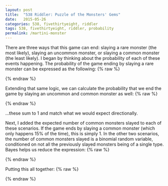 ```yaml
---
layout: post
title:  "538 Riddler: Puzzle of the Monsters' Gems"
date:   2015-05-26
categories: 538, fivethirtyeight, riddler
tags: 538, fivethirtyeight, riddler, probability
permalink: /martini-monster
---
```


There are three ways that this game can end: slaying a rare monster (the most likely), slaying an uncommon monster, or slaying a common monster (the least likely).  I began by thinking about the probability of each of these events happening.  The probability of the game ending by slaying a rare monster can be expressed as the following:
{% raw %}
<div class="equation" data-expr="\sum_{i=3}^{\infty} \left( 1 - P \left( R \right) \right)^{i-1} * P \left( R \right) * P \left( S_{U}^{i-1} \geq1 \wedge S_{C}^{i-1} \geq 1 | \left\{ M_{1},...,M_{i-1} \right\} \in \left\{ U,C \right\} \right)"></div>
<div class="equation" data-expr="= \sum_{i=3}^{\infty}\left ( \frac{5}{6} \right )^{i-1}*\left ( \frac{1}{6} \right )*\left (1 - \left ( \frac{3}{5} \right )^{i-1} - \left ( \frac{2}{5} \right )^{i-1} \right ) = \frac{7}{12}"></div>
{% endraw %}

Extending that same logic, we can calculate the probability that we end the game by slaying an uncommon and common monster as well:
{% raw %}
<div class="equation" data-expr="P \left( End \ in \ R \right) = \frac{7}{12} \qquad P \left( End \ in \ U \right) = \frac{4}{15} \qquad P \left( End \ in \ C \right) = \frac{3}{20}"></div>
{% endraw %}

...these sum to 1 and match what we would expect directionally.

Next, I added the expected number of common monsters slayed to each of these scenarios.  If the game ends by slaying a common monster (which only happens 15% of the time), this is simply 1.  In the other two scenarios, the number of common monsters slayed is a binomial random variable, conditioned on not all the previously slayed monsters being of a single type.  Bayes helps us reduce the expression:
{% raw %}
<div class="equation" data-expr="P \left( S_{U}^{i-1} \geq 1 \wedge S_{C}^{i-1} \geq 1 \right) * E \left[ S_{C}^{i-1} | S_{U}^{i-1} \geq 1 \wedge S_{C}^{i-1} \geq1 \right]"></div>
<div class="equation" data-expr="= E \left[ S_{C}^{i-1} \right] - P \left( S_{U}^{i-1} = 0 \right) * E \left[ S_{C}^{i-1} | S_{U}^{i-1} = 0 \right] - P \left( S_{C}^{i-1} = 0 \right) * E \left[ S_{C}^{i-1} | S_{C}^{i-1} = 0 \right]"></div>
<div class="equation" data-expr="= (i - 1) * p - (i - 1) * p^{i-1} \quad where \quad p = \frac{P(C)}{P(C) + P(U)}"></div>
{% endraw %}


Putting this all together:
{% raw %}
<div class="equation" data-expr=" = \sum_{i=2}^{\infty} \left( \frac{5}{6} \right)^{i} * \frac{1}{6} * \left[ i * \frac{3}{5} - i * \left( \frac{3}{5} \right)^{i} \right] + \sum_{i=2}^{\infty} \left( \frac{2}{3} \right)^{i} * \frac{1}{3} * \left[ i * \frac{3}{4} - i * \left( \frac{3}{4} \right)^{i} \right] + \frac{3}{20} = 3.65"></div>
{% endraw %}



